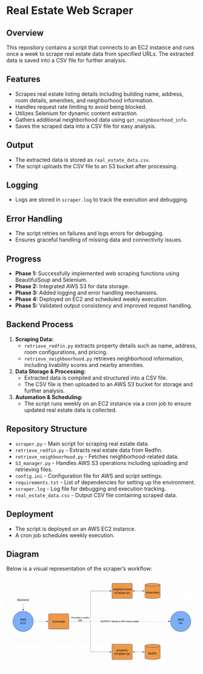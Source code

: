 # Real Estate Web Scraper

## Overview
This repository contains a script that connects to an EC2 instance and runs once a week to scrape real estate data from specified URLs. The extracted data is saved into a CSV file for further analysis.

## Features
- Scrapes real estate listing details including building name, address, room details, amenities, and neighborhood information.
- Handles request rate limiting to avoid being blocked.
- Utilizes Selenium for dynamic content extraction.
- Gathers additional neighborhood data using `get_neighboorhood_info`.
- Saves the scraped data into a CSV file for easy analysis.

## Output
- The extracted data is stored as `real_estate_data.csv`.
- The script uploads the CSV file to an S3 bucket after processing.

## Logging
- Logs are stored in `scraper.log` to track the execution and debugging.

## Error Handling
- The script retries on failures and logs errors for debugging.
- Ensures graceful handling of missing data and connectivity issues.

## Progress
- **Phase 1:** Successfully implemented web scraping functions using BeautifulSoup and Selenium.
- **Phase 2:** Integrated AWS S3 for data storage.
- **Phase 3:** Added logging and error handling mechanisms.
- **Phase 4:** Deployed on EC2 and scheduled weekly execution.
- **Phase 5:** Validated output consistency and improved request handling.

## Backend Process
1. **Scraping Data:**
   - `retrieve_redfin.py` extracts property details such as name, address, room configurations, and pricing.
   - `retrieve_neighboorhood.py` retrieves neighborhood information, including livability scores and nearby amenities.
2. **Data Storage & Processing:**
   - Extracted data is compiled and structured into a CSV file.
   - The CSV file is then uploaded to an AWS S3 bucket for storage and further analysis.
3. **Automation & Scheduling:**
   - The script runs weekly on an EC2 instance via a cron job to ensure updated real estate data is collected.

## Repository Structure
- `scraper.py` - Main script for scraping real estate data.
- `retrieve_redfin.py` - Extracts real estate data from Redfin.
- `retrieve_neighboorhood.py` - Fetches neighborhood-related data.
- `S3_manager.py` - Handles AWS S3 operations including uploading and retrieving files.
- `config.ini` - Configuration file for AWS and script settings.
- `requirements.txt` - List of dependencies for setting up the environment.
- `scraper.log` - Log file for debugging and execution tracking.
- `real_estate_data.csv` - Output CSV file containing scraped data.

## Deployment
- The script is deployed on an AWS EC2 instance.
- A cron job schedules weekly execution.

## Diagram
Below is a visual representation of the scraper’s workflow:

![Diagram](Diagram.png)
